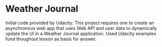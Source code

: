# Weather Journal

Initial code provided by Udacity. This project requires one to create an asynchronous web app that uses Web API and user data to dynamically update the UI in a Weather Journal application. Used Udacity examples fund thoughout lesson as basis for answer.

